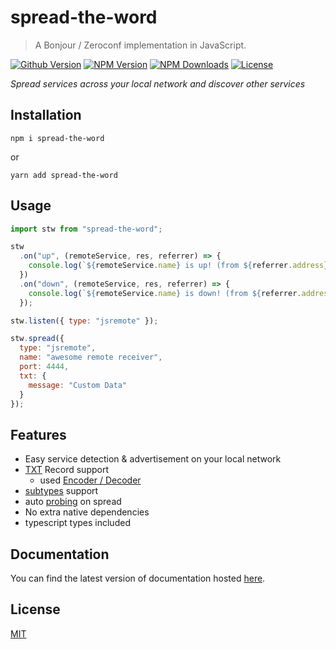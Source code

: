 # spread-the-word

> A Bonjour / Zeroconf implementation in JavaScript.

[![Github Version](https://img.shields.io/github/release/ardean/spread-the-word.svg)](https://github.com/ardean/spread-the-word)
[![NPM Version](https://img.shields.io/npm/v/spread-the-word.svg)](https://npmjs.org/package/spread-the-word)
[![NPM Downloads](https://img.shields.io/npm/dm/spread-the-word.svg)](https://npmjs.org/package/spread-the-word)
[![License](https://img.shields.io/npm/l/spread-the-word.svg)](LICENSE.md)

*Spread services across your local network and discover other services*

## Installation
```shell
npm i spread-the-word
```
or
```shell
yarn add spread-the-word
```

## Usage
```js
import stw from "spread-the-word";

stw
  .on("up", (remoteService, res, referrer) => {
    console.log(`${remoteService.name} is up! (from ${referrer.address})`);
  })
  .on("down", (remoteService, res, referrer) => {
    console.log(`${remoteService.name} is down! (from ${referrer.address})`);
  });

stw.listen({ type: "jsremote" });

stw.spread({
  type: "jsremote",
  name: "awesome remote receiver",
  port: 4444,
  txt: {
    message: "Custom Data"
  }
});
```

## Features

- Easy service detection & advertisement on your local network
- [TXT](https://tools.ietf.org/html/rfc6763#section-6) Record support
  - used [Encoder / Decoder](https://www.npmjs.com/package/dns-txt)
- [subtypes](https://tools.ietf.org/html/rfc6763#section-7.1) support 
- auto [probing](https://tools.ietf.org/html/rfc6762#section-8.1) on spread
- No extra native dependencies
- typescript types included

## Documentation

You can find the latest version of documentation hosted [here](https://ardean.github.io/spread-the-word/index.html).

## License

[MIT](LICENSE.md)
